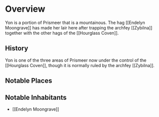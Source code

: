 # Overview
Yon is a portion of Prismeer that is a mountainous. The hag [[Endelyn Moongrave]] has made her lair here after trapping the archfey [[Zybilna]] together with the other hags of the [[Hourglass Coven]].

## History
Yon is one of the three areas of Prismeer now under the control of the [[Hourglass Coven]], though it is normally ruled by the archfey [[Zybilna]].

## Notable Places


## Notable Inhabitants
- [[Endelyn Moongrave]]